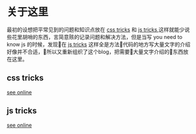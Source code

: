 # 关于这里
最初的设想把平常见到的问题和知识点放在 <a href="https://qishaoxuan.github.io/css_tricks/">css tricks</a> 和 <a href="https://qishaoxuan.github.io/js_tricks/">js tricks</a>,这样就能少说些花里胡哨的东西，言简意赅的记录问题和解决方法，但是当写 you need to know js 的时候，发现在 <a href="https://qishaoxuan.github.io/js_tricks/">js tricks</a> 这样全是方法代码的地方写大量文字的介绍好像并不合适，所以又重新组织了这个blog，把需要大量文字介绍的东西放在这里。

## css tricks
<a href="https://qishaoxuan.github.io/css_tricks/">see online</a> 

## js tricks
<a href="https://qishaoxuan.github.io/js_tricks/">see online</a>
